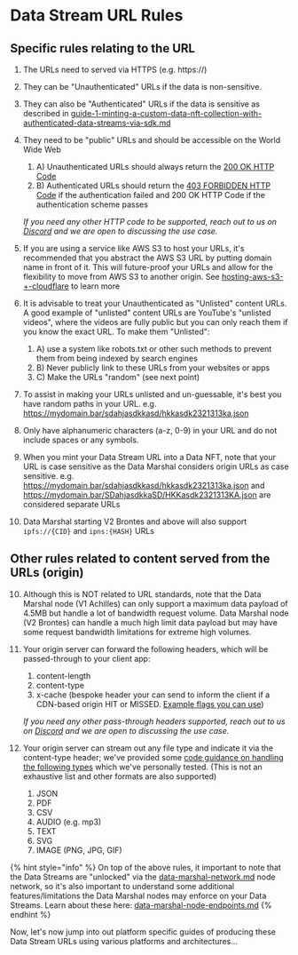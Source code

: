# Data Stream URL Rules

## Specific rules relating to the URL

1. The URLs need to served via HTTPS (e.g. https://)
2. They can be "Unauthenticated" URLs if the data is non-sensitive.
3. They can also be "Authenticated" URLs if the data is sensitive as described in [guide-1-minting-a-custom-data-nft-collection-with-authenticated-data-streams-via-sdk.md](../../developers/software-development-kits-sdks/data-nft-sdk/guide-1-minting-a-custom-data-nft-collection-with-authenticated-data-streams-via-sdk.md "mention")
4.  They need to be "public" URLs and should be accessible on the World Wide Web

    1. A) Unauthenticated URLs should always return the [200 OK HTTP Code](https://developer.mozilla.org/en-US/docs/Web/HTTP/Status/200)
    2. B) Authenticated URLs should return the [403 FORBIDDEN HTTP Code](https://developer.mozilla.org/en-US/docs/Web/HTTP/Status/403) if the authentication failed and 200 OK HTTP Code if the authentication scheme passes

    _If you need any other HTTP code to be supported, reach out to us on_ [_Discord_](../../developers/tech-support-discord.md) _and we are open to discussing the use case._
5. If you are using a service like AWS S3 to host your URLs, it's recommended that you abstract the AWS S3 URL by putting domain name in front of it. This will future-proof your URLs and allow for the flexibility to move from AWS S3 to another origin. See [hosting-aws-s3-+-cloudflare](amazon-web-services-aws/hosting-aws-s3-+-cloudflare/ "mention") to learn more
6. It is advisable to treat your Unauthenticated as "Unlisted" content URLs. A good example of "unlisted" content URLs are YouTube's "unlisted videos", where the videos are fully public but you can only reach them if you know the exact URL. To make them "Unlisted":
   1. A) use a system like robots.txt or other such methods to prevent them from being indexed by search engines
   2. B) Never publicly link to these URLs from your websites or apps
   3. C) Make the URLs "random" (see next point)
7. To assist in making your URLs unlisted and un-guessable, it's best you have random paths in your URL. e.g. https://mydomain.bar/sdahjasdkkasd/hkkasdk2321313ka.json
8. Only have alphanumeric characters (a-z, 0-9) in your URL and do not include spaces or any symbols.&#x20;
9. When you mint your Data Stream URL into a Data NFT, note that your URL is case sensitive as the Data Marshal considers origin URLs as case sensitive. e.g. https://mydomain.bar/sdahjasdkkasd/hkkasdk2321313ka.json and https://mydomain.bar/SDahjasdkkaSD/HKKasdk2321313KA.json are considered separate URLs
10. Data Marshal starting V2 Brontes and above will also support `ipfs://{CID}` and `ipns:{HASH}` URLs



## Other rules related to content served from the URLs (origin)

10. Although this is NOT related to URL standards, note that the Data Marshal node (V1 Achilles) can only support a maximum data payload of 4.5MB but handle a lot of bandwidth request volume. Data Marshal node (V2 Brontes) can handle a much high limit data payload but may have some request bandwidth limitations for extreme high volumes.&#x20;
11. Your origin server can forward the following headers, which will be passed-through to your client app:

    1. content-length
    2. content-type&#x20;
    3. x-cache (bespoke header your can send to inform the client if a CDN-based origin HIT or MISSED. [Example flags you can use](https://developers.cloudflare.com/cache/concepts/default-cache-behavior/#cloudflare-cache-responses))

    _If you need any other pass-through headers supported, reach out to us on_ [_Discord_](../../developers/tech-support-discord.md) _and we are open to discussing the use case._
12. Your origin server can stream out any file type and indicate it via the content-type header; we've provided some [code guidance on handling the following types](../../developers/software-development-kits-sdks/data-nft-sdk/guide-2-unlocking-data-nfts-via-multiversx-native-auth.md#bonus-step-5-how-can-i-parse-non-json-data-streams) which we've personally tested. (This is not an exhaustive list and other formats are also supported)
    1. JSON
    2. PDF
    3. CSV
    4. AUDIO (e.g. mp3)
    5. TEXT
    6. SVG
    7. IMAGE  (PNG, JPG, GIF)

{% hint style="info" %}
On top of the above rules, it important to note that the Data Streams are "unlocked" via the [data-marshal-network.md](../../product/data-marshal-network.md "mention") node network, so it's also important to understand some additional features/limitations the Data Marshal nodes may enforce on your Data Streams. Learn about these here: [data-marshal-node-endpoints.md](../../developers/data-marshal-network/data-marshal-node-endpoints.md "mention")
{% endhint %}



Now, let's now jump into out platform specific guides of producing these Data Stream URLs using various platforms and architectures...
